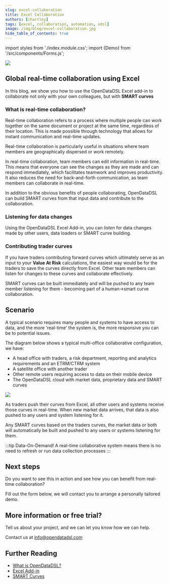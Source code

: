 ```yaml
---
slug: excel-collaboration
title: Excel Collaboration
authors: [chartley]
tags: [excel, collaboration, automation, odsl]
image: /img/blog/excel-collaboration.jpg
hide_table_of_contents: true
---
```

import styles from './index.module.css';
import {Demo} from '/src/components/Forms.js';

<div className="row">
  <div className="column">
    <img src="/img/blog/excel-collaboration.jpg"/>
  </div>
  <div className="column">
  <h2>Global real-time collaboration using Excel</h2>  
    In this blog, we show you how to use the OpenDataDSL Excel add-in to collaborate not only with your own colleagues, but with <b>SMART curves</b>
  </div>
</div>

<!--truncate-->

### What is real-time collaboration?
Real-time collaboration refers to a process where multiple people can work together on the same document or project at the same time, regardless of their location. 
This is made possible through technology that allows for instant communication and real-time updates.

Real-time collaboration is particularly useful in situations where team members are geographically dispersed or work remotely.

In real-time collaboration, team members can edit information in real-time. 
This means that everyone can see the changes as they are made and can respond immediately, which facilitates teamwork and improves productivity. 
It also reduces the need for back-and-forth communication, as team members can collaborate in real-time.

In addition to the obvious benefits of people collaborating, OpenDataDSL can build SMART curves from that input data and contribute to the collaboration.

### Listening for data changes
Using the OpenDataDSL Excel Add-in, you can *listen* for data changes made by other users, data loaders or SMART curve building.

### Contributing trader curves
If you have traders contributing forward curves which ultimately serve as an input to your **Value At Risk** calculations, the easiest way would be for the traders to save the curves directly from Excel.
Other team members can listen for changes to these curves and collaborate effectively.

SMART curves can be built immediately and will be pushed to any team member listening for them - becoming part of a human->smart curve collaboration.

## Scenario
A typical scenario requires many people and systems to have access to data, and the more 'real-time' the system is, the more responsive you can be to potential issues.

The diagram below shows a typical multi-office collaborative configuration, we have:

* A head office with traders, a risk department, reporting and analytics requirements and an ETRM/CTRM system
* A satellite office with another trader
* Other remote users requiring access to data on their mobile device
* The OpenDataDSL cloud with market data, proprietary data and SMART curves

<img className={styles.product_screenshot} src="/img/blog/collaboration.png" />

As traders push their curves from Excel, all other users and systems receive those curves in real-time.
When new market data arrives, that data is also pushed to any users and system listening for it.

Any SMART curves based on the traders curves, the market data or both will automatically be built and pushed to any users or systems listening for them.

:::tip Data-On-Demand!
A real-time collaborative system means there is no need to refresh or run data collection processes 
:::

## Next steps
Do you want to see this in action and see how you can benefit from real-time collaboration?

Fill out the form below, we will contact you to arrange a personally tailored demo.

<Demo />


## More information or free trial?
Tell us about your project, and we can let you know how we can help.

Contact us at [info@opendatadsl.com](mailto:info@opendatadsl.com)

## Further Reading
* [What is OpenDataDSL?](https://doc.opendatadsl.com/docs/product/intro)
* [Excel Add-in](https://doc.opendatadsl.com/docs/user/excel)
* [SMART Curves](https://www.opendatadsl.com/blog/smartcurves)
